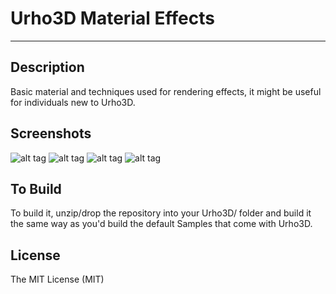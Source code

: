 # Urho3D Material Effects
-----------------------------------------------------------------------------------

Description
-----------------------------------------------------------------------------------
Basic material and techniques used for rendering effects, it might be useful for individuals new to Urho3D.


Screenshots
-----------------------------------------------------------------------------------
![alt tag](https://github.com/Lumak/Urho3D-Material-Effects/blob/master/screenshot/mateffects.jpg)
![alt tag](https://github.com/Lumak/Urho3D-Material-Effects/blob/master/screenshot/lava.jpg)
![alt tag](https://github.com/Lumak/Urho3D-Material-Effects/blob/master/screenshot/waterfall.jpg)
![alt tag](https://github.com/Lumak/Urho3D-Material-Effects/blob/master/screenshot/runwatersplash.jpg)


To Build
-----------------------------------------------------------------------------------
To build it, unzip/drop the repository into your Urho3D/ folder and build it the same way as you'd build the default Samples that come with Urho3D.

License
-----------------------------------------------------------------------------------
The MIT License (MIT)











